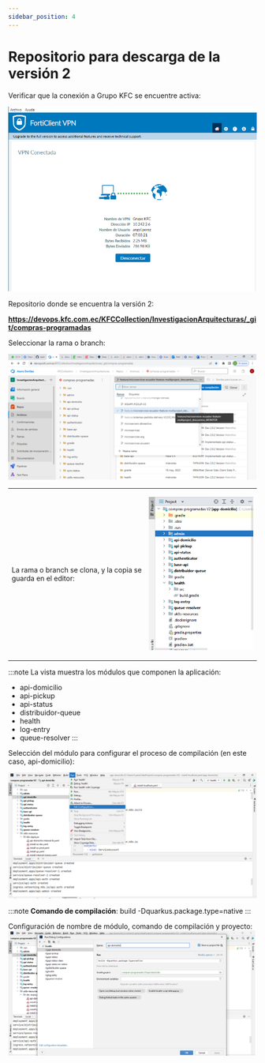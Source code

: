 ```yaml
---
sidebar_position: 4
---
```


# Repositorio para descarga de la versión 2

Verificar que la conexión a Grupo KFC se encuentre activa:

![Conexion](/img/VPN-Conexion.png)

Repositorio donde se encuentra la versión 2:

**https://devops.kfc.com.ec/KFCCollection/InvestigacionArquitecturas/_git/compras-programadas**

Seleccionar la rama o branch:

![Rama-branch](/img/Rama-branch-seleccionada.png)


<table>
<tr>
<td>

La rama o branch se clona, y la copia se guarda en el editor:

</td>
<td>

![Vista-expandida-proyecto](/img/Vista-ampliada-proyecto.png)
</td>
</tr>
</table>

:::note
La vista muestra los módulos que componen la aplicación:
- api-domicilio 
- api-pickup 
- api-status 
- distribuidor-queue 
- health 
- log-entry 
- queue-resolver
:::

Selección del módulo para configurar el proceso de compilación (en este caso, api-domicilio):

![Modulo-compilar](/img/Configuracion-modulo-compilar.png)

:::note
**Comando de compilación**:
build -Dquarkus.package.type=native
:::

Configuración de nombre de módulo, comando de compilación y proyecto:
![Configura-compilar](/img/Configuracion-nombre-modulo-comando-proyecto.png)
